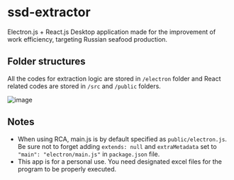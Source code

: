 # ssd-extractor
Electron.js + React.js Desktop application made for the improvement of work efficiency, targeting Russian seafood production. 

## Folder structures
All the codes for extraction logic are stored in `/electron` folder and React related codes are stored in `/src` and `/public` folders.

![image](https://github.com/NT1210/ssd-extractor/assets/147454467/de228a5b-aaaf-4abb-93ac-cab86c2b6e65)

## Notes
- When using RCA, main.js is by default specified as `public/electron.js`. Be sure not to forget adding `extends: null` and `extraMetadata` set to `"main": "electron/main.js"` in `package.json` file.
- This app is for a personal use. You need designated excel files for the program to be properly executed.

